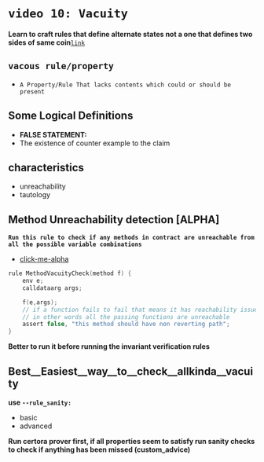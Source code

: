 # `video 10: Vacuity`
**Learn to craft rules that define alternate states not a one that defines two sides of same coin**[`link`](https://www.youtube.com/watch?v=csTe6ub3Jwg&list=PLKtu7wuOMP9XHbjAevkw2nL29YMubqEFj&index=12)

## `vacous rule/property`
- `A Property/Rule That lacks contents which could or should be present`

## Some Logical Definitions
- **FALSE STATEMENT:**
- The existence of counter example to the claim

## characteristics
- unreachability
- tautology

## Method Unreachability detection [ALPHA]
**`Run this rule to check if any methods in contract are unreachable from all the possible variable combinations`**
- [click-me-alpha](https://docs.certora.com/en/latest/docs/cvl/builtin.html#how-sanity-is-checked)
```c
rule MethodVacuityCheck(method f) {
    env e;
    calldataarg args;

    f(e,args);
    // if a function fails to fail that means it has reachability issue
    // in other words all the passing functions are unreachable
    assert false, "this method should have non reverting path";
}

```

**Better to run it before running the invariant verification rules**


## Best__Easiest__way__to__check__allkinda__vacuity
**use `--rule_sanity:`**
- basic
- advanced

**Run certora prover first, if all properties seem to satisfy run sanity checks to check if anything has been missed (custom_advice)**




  
